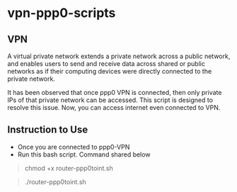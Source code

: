 # vpn-ppp0-scripts
## VPN
A virtual private network extends a private network across a public network, and enables users to send and receive data across shared or public networks as if their computing devices were directly connected to the private network.

It has been observed that once ppp0 VPN is connected, then only private IPs of that private network can be accessed. This script is designed to resolve this issue. Now, you can access internet even connected to VPN.

## Instruction to Use
- Once you are connected to ppp0-VPN
- Run this bash script. Command shared below
> chmod +x router-ppp0toint.sh

> ./router-ppp0toint.sh
